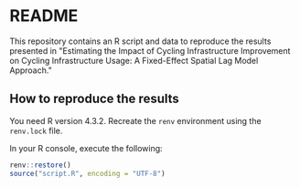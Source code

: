 # README

This repository contains an R script and data to reproduce the results presented in "Estimating the Impact of Cycling Infrastructure Improvement on Cycling Infrastructure Usage: A Fixed-Effect Spatial Lag Model Approach."

## How to reproduce the results

You need R version 4.3.2. Recreate the `renv` environment using the `renv.lock` file.

In your R console, execute the following:

```R
renv::restore()
source("script.R", encoding = "UTF-8")
```
